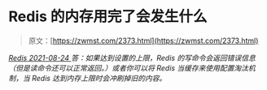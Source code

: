 <!--yml
category: 未分类
date: 0001-01-01 00:00:00
--->

# Redis 的内存用完了会发生什么

> 原文：[https://zwmst.com/2373.html](https://zwmst.com/2373.html)

   [ *Redis* ](https://zwmst.com/redis)*[ <time datetime="2021-08-24T08:17:57+08:00"> 2021-08-24 </time> ](https://zwmst.com/2373.html)  答：如果达到设置的上限，Redis 的写命令会返回错误信息（但是读命令还可以正常返回。）或者你可以将 Redis 当缓存来使用配置淘汰机制，当 Redis 达到内存上限时会冲刷掉旧的内容。*